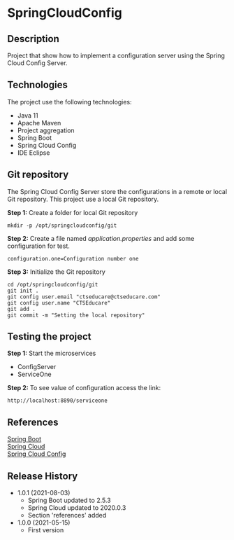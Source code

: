 # SpringCloudConfig

## Description
Project that show how to implement a configuration server using the Spring Cloud Config Server.

## Technologies
The project use the following technologies:

* Java 11
* Apache Maven
* Project aggregation
* Spring Boot
* Spring Cloud Config
* IDE Eclipse

## Git repository
The Spring Cloud Config Server store the configurations in a remote or local Git repository. This project use a local Git repository. 

**Step 1:** Create a folder for local Git repository

```
mkdir -p /opt/springcloudconfig/git
```

**Step 2:** Create a file named *application.properties* and add some configuration for test.

```
configuration.one=Configuration number one
```

**Step 3:** Initialize the Git repository

```
cd /opt/springcloudconfig/git
git init .
git config user.email "ctseducare@ctseducare.com"
git config user.name "CTSEducare"
git add .
git commit -m "Setting the local repository"

```

## Testing the project
**Step 1:** Start the microservices
* ConfigServer
* ServiceOne

**Step 2:** To see value of configuration access the link:

```
http://localhost:8890/serviceone
```

## References
[Spring Boot](https://spring.io/projects/spring-boot)  
[Spring Cloud](https://spring.io/projects/spring-cloud)  
[Spring Cloud Config](https://spring.io/projects/spring-cloud-config)

## Release History
* 1.0.1 (2021-08-03)
    * Spring Boot updated to 2.5.3
    * Spring Cloud updated to 2020.0.3
    * Section 'references' added
* 1.0.0 (2021-05-15)
    * First version
